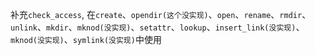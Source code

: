 补充`check_access`, 在`create`、`opendir(这个没实现)`、`open`、`rename`、`rmdir`、`unlink`、`mkdir`、`mknod(没实现)`、`setattr`、`lookup`、`insert_link(没实现)`、`mknod(没实现)`、`symlink(没实现)`中使用
